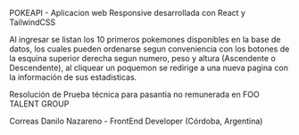 POKEAPI - Aplicacion web Responsive desarrollada con React y TailwindCSS

Al ingresar se listan los 10 primeros pokemones disponibles en la base de datos, los cuales pueden ordenarse segun conveniencia con los botones de la esquina superior derecha segun numero, peso y altura (Ascendente o Descendente), al cliquear un poquemon se redirige a una nueva pagina con la información de sus estadisticas.

Resolución de Prueba técnica para pasantia no remunerada en FOO TALENT GROUP

Correas Danilo Nazareno - FrontEnd Developer
(Córdoba, Argentina)
